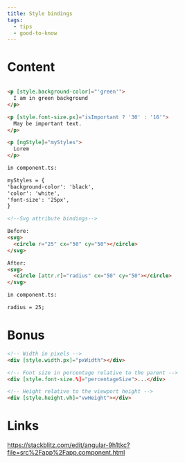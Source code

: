 ```yaml
---
title: Style bindings
tags:
  - tips
  - good-to-know
---
```

# Content
 
```html

<p [style.background-color]="'green'">
  I am in green background
</p>

<p [style.font-size.px]="isImportant ? '30' : '16'">
  May be important text.
</p>

<p [ngStyle]="myStyles">
  Lorem
</p>

in component.ts:

myStyles = {
'background-color': 'black',
'color': 'white',
'font-size': '25px',
}

<!--Svg attribute bindings-->

Before:
<svg>
  <circle r="25" cx="50" cy="50"></circle>
</svg>

After:
<svg>
  <circle [attr.r]="radius" cx="50" cy="50"></circle>
</svg>

in component.ts:

radius = 25;

```


# Bonus

```html
<!-- Width in pixels -->
<div [style.width.px]="pxWidth"></div>

<!-- Font size in percentage relative to the parent -->
<div [style.font-size.%]="percentageSize">...</div>

<!-- Height relative to the viewport height -->
<div [style.height.vh]="vwHeight"></div>
```

# Links

https://stackblitz.com/edit/angular-9h1tkc?file=src%2Fapp%2Fapp.component.html
